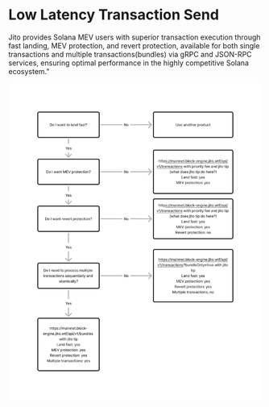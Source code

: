 # Low Latency Transaction Send

Jito provides Solana MEV users with superior transaction execution through fast landing, MEV protection, and revert protection, available for both single transactions and multiple transactions(bundles) via gRPC and JSON-RPC services, ensuring optimal performance in the highly competitive Solana ecosystem."

![Decision Matrix Txns](../images/matrixtxns.png)



